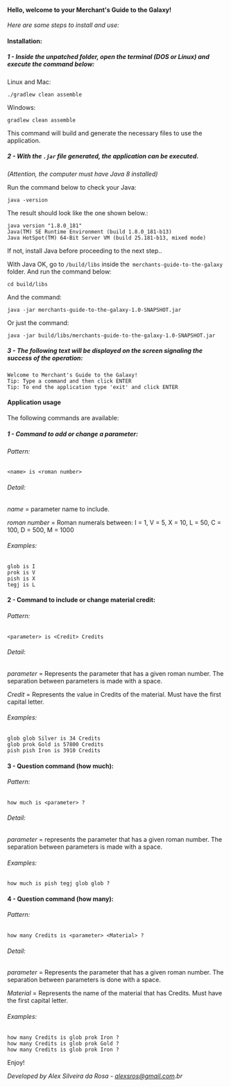 #### Hello, welcome to your **Merchant's Guide to the Galaxy**!

_Here are some steps to install and use:_

#### Installation:

##### 1 - Inside the unpatched folder, open the terminal (DOS or Linux) and execute the command below:

Linux and Mac:

`./gradlew clean assemble`

Windows:

`gradlew clean assemble`

This command will build and generate the necessary files to use the application.

##### 2 - With the `.jar` file generated, the application can be executed.

_(Attention, the computer must have Java 8 installed)_

Run the command below to check your Java:

`
java -version
`

The result should look like the one shown below.:

```
java version "1.8.0_181"
Java(TM) SE Runtime Environment (build 1.8.0_181-b13)
Java HotSpot(TM) 64-Bit Server VM (build 25.181-b13, mixed mode)
```

If not, install Java before proceeding to the next step..

With Java OK, go to `/build/libs` inside the` merchants-guide-to-the-galaxy` folder. And run the command below:

`cd build/libs`

And the command: 

`java -jar merchants-guide-to-the-galaxy-1.0-SNAPSHOT.jar`

Or just the command:


`java -jar build/libs/merchants-guide-to-the-galaxy-1.0-SNAPSHOT.jar`

##### 3 - The following text will be displayed on the screen signaling the success of the operation:

``` 
Welcome to Merchant's Guide to the Galaxy!
Tip: Type a command and then click ENTER
Tip: To end the application type 'exit' and click ENTER
```

#### Application usage

The following commands are available:

##### 1 - Command to add or change a parameter:

###### Pattern:

`<name> is <roman number>`

###### Detail:

_name_ = parameter name to include.

_roman number_ = Roman numerals between: I = 1, V = 5, X = 10, L = 50, C = 100, D = 500, M = 1000

###### Examples: 

```
glob is I
prok is V
pish is X
tegj is L
```

#### 2 - Command to include or change material credit:

###### Pattern:

`<parameter> is <Credit> Credits`

###### Detail:

_parameter_ = Represents the parameter that has a given roman number. The separation between parameters is made with 
a space.

_Credit_ = Represents the value in Credits of the material. Must have the first capital letter.

###### Examples: 

```
glob glob Silver is 34 Credits
glob prok Gold is 57800 Credits
pish pish Iron is 3910 Credits
```

#### 3 - Question command (how much):

###### Pattern:

`how much is <parameter> ?`

###### Detail:

_parameter_ = represents the parameter that has a given roman number. The separation between parameters is made with 
a space.
 
###### Examples: 

```
how much is pish tegj glob glob ?
```

#### 4 - Question command (how many):

###### Pattern:

`how many Credits is <parameter> <Material> ?`

###### Detail:

_parameter_ = Represents the parameter that has a given roman number. The separation between parameters is done with 
a space.

_Material_ = Represents the name of the material that has Credits. Must have the first capital letter.

###### Examples: 

```
how many Credits is glob prok Iron ?
how many Credits is glob prok Gold ?
how many Credits is glob prok Iron ?
```

Enjoy!

_Developed by Alex Silveira da Rosa - alexsros@gmail.com.br_